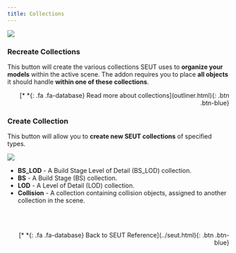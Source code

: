 ```yaml
---
title: Collections
---
```

![](/modding-reference/assets/images/reference/seut/collections-panel.png)

### Recreate Collections
This button will create the various collections SEUT uses to **organize your models** within the active scene. The addon requires you to place **all objects** it should handle **within one of these collections**. 
<p style="text-align:right">[*&nbsp;*{: .fa .fa-database} Read more about collections](outliner.html){: .btn .btn-blue}</p>

### Create Collection
This button will allow you to **create new SEUT collections** of specified types.

![](/modding-reference/assets/images/reference/seut/create-collection.png)

* **BS_LOD** - A Build Stage Level of Detail (BS_LOD) collection.
* **BS** - A Build Stage (BS) collection.
* **LOD** - A Level of Detail (LOD) collection.
* **Collision** - A collection containing collision objects, assigned to another collection in the scene.

<br><br/>
<p style="text-align:right">[*&nbsp;*{: .fa .fa-database} Back to SEUT Reference](../seut.html){: .btn .btn-blue}</p>